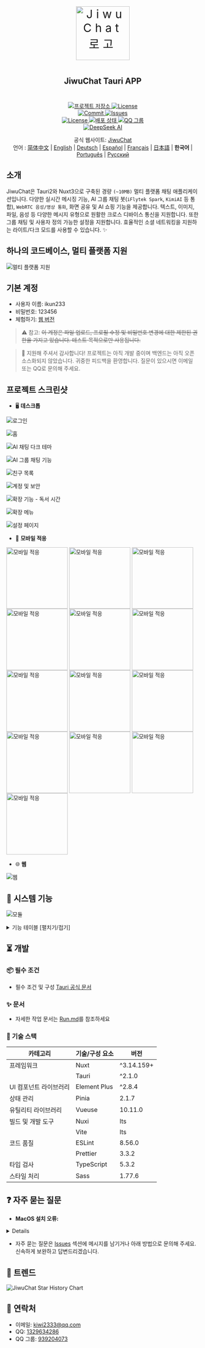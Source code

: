 <div align=center>
 <div align=center margin="10em" style="margin:4em 0 0 0;font-size: 30px;letter-spacing:0.3em;">
<img src="./jiwuchat-tauri.png" width="140px" height="140px" alt="JiwuChat 로고" align=center />
 </div>
 <h2 align=center style="margin: 2em 0;">JiwuChat Tauri APP</h2>

<div>
      <a href="https://github.com/Kiwi233333/JiwuChat" target="_blank">
        <img class="disabled-img-view" src="https://img.shields.io/badge/Github-프로젝트%20저장소-blueviolet.svg?style=plasticr" alt="프로젝트 저장소" >
      </a>
      <a href="https://github.com/Kiwi233333/JiwuChat/stargazers" target="_blank">
        <img class="disabled-img-view" alt="License"
          src="https://img.shields.io/github/stars/Kiwi233333/JiwuChat.svg?style=social">
      </a>
    </div>
    <div>
      <a href="https://github.com/Kiwi233333/JiwuChat/commits" target="_blank">
        <img class="disabled-img-view" alt="Commit"
          src="https://img.shields.io/github/commit-activity/m/Kiwi233333/JiwuChat">
      </a>
      <a href="https://github.com/Kiwi233333/JiwuChat/issues" target="_blank">
        <img class="disabled-img-view" alt="Issues" src="https://img.shields.io/github/issues/Kiwi233333/JiwuChat">
      </a>
    </div>
    <div>
      <a href="`https://github.com/Kiwi233333/JiwuChat/blob/main/LICENSE`" target="_blank">
          <img class="disabled-img-view" alt="License"
          src="https://img.shields.io/github/license/Kiwi233333/JiwuChat">
      </a>
      <a href="https://app.netlify.com/sites/jiwuchat/deploys" target="_blank">
          <img src="https://api.netlify.com/api/v1/badges/b68ad9ac-53e5-4c5a-ac56-a8882ffe7697/deploy-status" alt="배포 상태"/>
      </a>
      <a href="https://qm.qq.com/q/iSaETNVdKw" target="_blank">
        <img src="https://img.shields.io/badge/QQ%20그룹:939204073 -blue?logo=tencentqq&logoColor=white" alt="QQ 그룹"/>
      </a>
    </div>
    <div>
      <a href="https://www.deepseek.com/" target="_blank" style="margin: 2px;">
        <img alt="DeepSeek AI" src="https://github.com/deepseek-ai/DeepSeek-V2/blob/main/figures/badge.svg?raw=true" />
      </a>
    </div>

공식 웹사이트: [JiwuChat](https://blog.jiwuchat.top/) <br> 언어 : [简体中文](../README.md) | [English](./README.en.md) | [Deutsch](./README.de.md) | [Español](./README.es.md) | [Français](./README.fr.md) | [日本語](./README.ja.md) | **한국어** | [Português](./README.pt.md) | [Русский](./README.ru.md)

</div>

## 소개

JiwuChat은 Tauri2와 Nuxt3으로 구축된 경량 `(~10MB)` 멀티 플랫폼 채팅 애플리케이션입니다. 다양한 실시간 메시징 기능, AI 그룹 채팅 봇(`iFlytek Spark`, `KimiAI` 등 통합), `WebRTC 음성/영상 통화`, 화면 공유 및 AI 쇼핑 기능을 제공합니다. 텍스트, 이미지, 파일, 음성 등 다양한 메시지 유형으로 원활한 크로스 디바이스 통신을 지원합니다. 또한 그룹 채팅 및 사용자 정의 가능한 설정을 지원합니다. 효율적인 소셜 네트워킹을 지원하는 라이트/다크 모드를 사용할 수 있습니다. ✨

## 하나의 코드베이스, 멀티 플랫폼 지원

![멀티 플랫폼 지원](./previews.png)

## 기본 계정

- 사용자 이름: ikun233
- 비밀번호: 123456
- 체험하기: [웹 버전](https://jiwuchat.top/)

> ⚠ 참고: ~~이 계정은 파일 업로드, 프로필 수정 및 비밀번호 변경에 대한 제한된 권한을 가지고 있습니다. 테스트 목적으로만 사용됩니다.~~

> 👀 지원해 주셔서 감사합니다! 프로젝트는 아직 개발 중이며 백엔드는 아직 오픈 소스화되지 않았습니다. 귀중한 피드백을 환영합니다. 질문이 있으시면 이메일 또는 QQ로 문의해 주세요.

## 프로젝트 스크린샷

- 🖥️ **데스크톱**

![로그인](./login.png)

![홈](./desktop/home.png)

![AI 채팅 다크 테마](./desktop/home_ai_dark.png)

![AI 그룹 채팅 기능](./desktop/ai.png)

![친구 목록](./desktop/friend.png)

![계정 및 보안](./desktop/safe.png)

![확장 기능 - 독서 시간](./desktop/extention_book.png)

![확장 메뉴](./desktop/extention_menu.png)

![설정 페이지](./desktop/setting.png)

- 📱 **모바일 적응**

<div>
 <img src="./mobile/chat12.png" width = "160" style="display:inline-block;" alt="모바일 적응" align=center />
 <img src="./mobile/chat14.png" width = "160" style="display:inline-block;" alt="모바일 적응" align=center />
 <img src="./mobile/chat13.png" width = "160" style="display:inline-block;" alt="모바일 적응" align=center />
 <img src="./chat7.png" width = "160" style="display:inline-block;" alt="모바일 적응" align=center />
 <img src="./rtc2.png" width = "160" style="display:inline-block;" alt="모바일 적응" align=center />
 <img src="./rtc_remove_desktop.png" width = "160" style="display:inline-block;" alt="모바일 적응" align=center />
 <img src="./mobile/chat8.png" width = "160" style="display:inline-block;" alt="모바일 적응" align=center />
 <img src="./mobile/chat10.png" width = "160" style="display:inline-block;" alt="모바일 적응" align=center />
 <img src="./mobile/chat15.png" width = "160" style="display:inline-block;" alt="모바일 적응" align=center />
 <img src="./mobile/chat11.png" width = "160" style="display:inline-block;" alt="모바일 적응" align=center />
 <img src="./mobile/chat17.png" width = "160" style="display:inline-block;" alt="모바일 적응" align=center />
 <img src="./mobile/chat16.png" width = "160" style="display:inline-block;" alt="모바일 적응" align=center />
 <img src="./mobile/chat9.png" width = "160" style="display:inline-block;" alt="모바일 적응" align=center />
</div>

- 🌐 **웹**

![웹](./web/login.png)

## 🌌 시스템 기능

![모듈](./JiwuChat%20功能导图.png)

<details>
  <summary>기능 테이블 [펼치기/접기]</summary>

| 모듈       | 하위 모듈     | 기능 설명                                                                | 상태 |
| ---------- | ---------- | ----------------------------------------------------------------------- | -------- |
| 사용자 모듈   | 계정 관리   | 사용자 등록, 로그인, 과거 로그인 계정 선택                                        | ✅       |
|            | 계정 보안   | 이메일/전화번호 바인딩 알림, 기기 관리, 계정 보안 확인                             | ✅       |
| 메시지 모듈   | 기본 채팅   | 텍스트 메시지, 이미지 메시지, 비디오 메시지, 파일 업로드, 메시지 취소, 메시지 읽음 상태          | ✅       |
|            | 데이터 동기화   | 다중 기기 메시지 동기화, 읽음 상태 동기화                                            | ✅       |
|            | 고급 채팅   | 인용 답장, @멘션, 공지사항, 취소된 메시지 재편집                         | ✅       |
| 세션 모듈   | 세션 관리   | 세션 목록, 세션 고정, 세션 숨기기, 읽지 않은 수 통계, 세션 정렬                  | ✅       |
| 그룹 채팅 모듈   | 그룹 작업   | 그룹 채팅 생성, 그룹 채팅 나가기, 그룹 채팅 세부 정보 보기                                        | ✅       |
|            | 그룹 구성원 관리 | 그룹 구성원 관리, 관리자 설정, 관리자 취소, @목록 가져오기                           | ✅       |
| 연락처 모듈 | 친구 작업   | 친구 요청, 친구 검색, 친구 목록, 친구 요청 거부, 친구 삭제                    | ✅       |
|            | 프로필 및 알림 | 친구 세부 정보 보기, 읽지 않은 요청 수 통계                                            | ✅       |
| AI 모듈     | 채팅 기능   | 개인 AI 채팅, 그룹 AI 채팅, 다중 AI 동시 채팅                                            | ✅       |
|            | 모델 관리   | Gemini, Kimi AI, DeepSeek, Silicon Flow 등 벤더 지원, 모델 목록, 토큰 계산 | ✅       |
|            | 광장 기능   | AI 로봇 광장 표시                                                        | ✅       |
| 통신 모듈   | 음성/영상 통화 | WebRTC 기반 음성 통화, 영상 통화, 화면 공유                                | ✅       |
|            | 통화 기록   | 통화 상태 업데이트, 종료 기록                                                  | ✅       |
| 알림 시스템   | 메시지 알림   | 데스크톱 알림, 시스템 트레이 경고, 벨소리 설정, 방해 금지                            | ✅       |
| 확장 기능   | 포괄적 통합   | 쇼핑몰 통합, 블로그 통합, 업데이트 로그 패널                                        | ✅       |
| 기타 모듈   | 기타 기능   | 소셜 채팅 기능, AI 쇼핑 기능, 파일 다운로드 관리, 번역 도구(AI 번역/Tencent 번역) | ✅       |
|            | 파일 및 재생 | 이미지 뷰어, 비디오 플레이어, 파일 다운로드, 일괄 이미지 업로드                          | ✅       |
|            | 테마 구성   | 라이트/다크 테마 전환, 시스템 테마 따르기, 글꼴 설정, 적응형 레이아웃                      | ✅       |
|            | 플랫폼 호환성   | Windows, MacOS, Linux, Android, 웹 적응                               | ✅       |

</details>

## ⏳ 개발

### 📦 필수 조건

- 필수 조건 및 구성 [Tauri 공식 문서](https://tauri.app/ko/start/prerequisites/)

### ✨ 문서

- 자세한 작업 문서는 [Run.md](../Run.md)를 참조하세요

### 🔧 기술 스택

| 카테고리           | 기술/구성 요소    | 버전     |
| -------------- | ------------ | ---------- |
| 프레임워크           | Nuxt         | ^3.14.159+ |
|                | Tauri        | ^2.1.0     |
| UI 컴포넌트 라이브러리      | Element Plus | ^2.8.4     |
| 상태 관리       | Pinia        | 2.1.7      |
| 유틸리티 라이브러리         | Vueuse       | 10.11.0    |
| 빌드 및 개발 도구 | Nuxi         | lts        |
|                | Vite         | lts        |
| 코드 품질       | ESLint       | 8.56.0     |
|                | Prettier     | 3.3.2      |
| 타입 검사       | TypeScript   | 5.3.2      |
| 스타일 처리       | Sass         | 1.77.6     |

## ❓ 자주 묻는 질문

- **MacOS 설치 오류:**

<!-- 접기 -->
<details>
macOS에서 이 프로젝트를 다운로드하고 설치할 때 시스템 보안 메커니즘으로 인해 "설치 패키지가 손상되었습니다"와 같은 메시지나 인증서 관련 문제가 발생할 수 있습니다. 다음 단계를 따르세요:

1. 「시스템 설정」-「개인 정보 보호 및 보안」을 열고 "모든 곳"에서 다운로드한 앱 실행을 허용하는 옵션을 선택합니다(img_10.png 참조).
2. 오류가 계속되면 터미널에서 다음 명령을 실행하세요:

   **설치 전:**

   ```shell
   sudo xattr -rd com.apple.quarantine /설치프로그램/경로/설치프로그램-이름
   ```

   **이미 설치된 경우:**

   ```shell
   sudo xattr -r -d com.apple.quarantine /Applications/앱이름.app
   ```

</details>

- 자주 묻는 질문은 [Issues](https://github.com/KiWi233333/JiwuChat/Issues) 섹션에 메시지를 남기거나 아래 방법으로 문의해 주세요. 신속하게 보완하고 답변드리겠습니다.

## 🦾 트렌드

![JiwuChat Star History Chart](https://api.star-history.com/svg?repos=KiWi233333/JiwuChat&type=Date)

## 💬 연락처

- 이메일: [kiwi2333@qq.com](mailto:kiwi2333@qq.com)
- QQ: [1329634286](https://wpa.qq.com/msgrd?v=3&uin=1329634286&site=qqq&menu=yes)
- QQ 그룹: [939204073](https://qm.qq.com/q/iSaETNVdKw)
